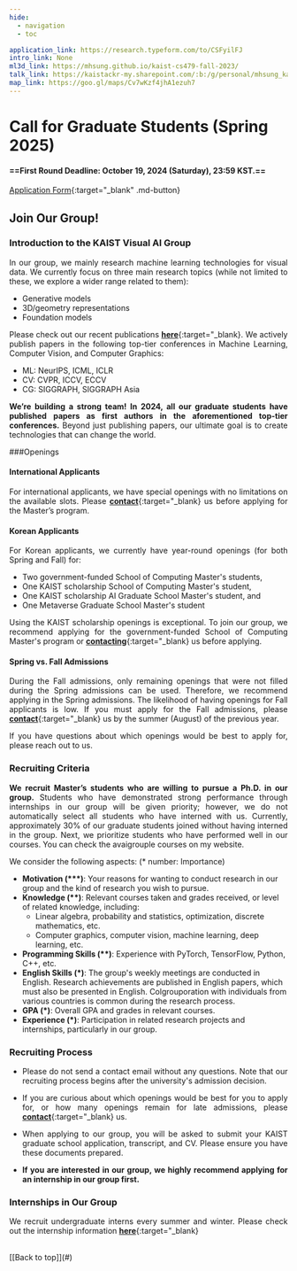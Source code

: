 ```yaml
---
hide:
  - navigation
  - toc

application_link: https://research.typeform.com/to/CSFyilFJ
intro_link: None
ml3d_link: https://mhsung.github.io/kaist-cs479-fall-2023/
talk_link: https://kaistackr-my.sharepoint.com/:b:/g/personal/mhsung_kaist_ac_kr/EY5JBy6P7D1DlipHY7chcmwBOEFaUNdLvrou5MpQMgVv3w?e=SLcCde
map_link: https://goo.gl/maps/Cv7wKzf4jhA1ezuh7
---
```


<style>
p { text-align: justify; }

.md-typeset h3 {
    font-weight: bold;
    margin-top: 1em;
}

.md-typeset ul li {
    margin-top: 0em;
    margin-bottom: 0em;
}
</style>


# Call for Graduate Students (Spring 2025)

#### ==First Round Deadline: October 19, 2024 (Saturday), 23:59 KST.==

[Application Form]({{page.meta.application_link}}){:target="_blank" .md-button}
<br />


## Join Our Group!

### Introduction to the KAIST Visual AI Group

In our group, we mainly research machine learning technologies for visual data. We currently focus on three main research topics (while not limited to these, we explore a wider range related to them):

- Generative models
- 3D/geometry representations
- Foundation models

Please check out our recent publications [**here**](../publications/){:target="_blank}. We actively publish papers in the following top-tier conferences in Machine Learning, Computer Vision, and Computer Graphics:

- ML: NeurIPS, ICML, ICLR
- CV: CVPR, ICCV, ECCV
- CG: SIGGRAPH, SIGGRAPH Asia

**We’re building a strong team! In 2024, all our graduate students have published papers as first authors in the aforementioned top-tier conferences.** Beyond just publishing papers, our ultimate goal is to create technologies that can change the world.


###Openings

#### International Applicants
For international applicants, we have special openings with no limitations on the available slots. Please [**contact**](../contact/){:target="_blank} us before applying for the Master’s program.

#### Korean Applicants
For Korean applicants, we currently have year-round openings (for both Spring and Fall) for:

- Two government-funded School of Computing Master's students,
- One KAIST scholarship School of Computing Master's student,
- One KAIST scholarship AI Graduate School  Master's student, and
- One Metaverse Graduate School Master's student

Using the KAIST scholarship openings is exceptional. To join our group, we recommend applying for the government-funded School of Computing Master's program or [**contacting**](../contact/){:target="_blank} us before applying.

#### Spring vs. Fall Admissions
During the Fall admissions, only remaining openings that were not filled during the Spring admissions can be used. Therefore, we recommend applying in the Spring admissions. The likelihood of having openings for Fall applicants is low. If you must apply for the Fall admissions, please [**contact**](../contact/){:target="_blank} us by the summer (August) of the previous year.

If you have questions about which openings would be best to apply for, please reach out to us.


### Recruiting Criteria

**We recruit Master’s students who are willing to pursue a Ph.D. in our group.** Students who have demonstrated strong performance through internships in our group will be given priority; however, we do not automatically select all students who have interned with us. Currently, approximately 30% of our graduate students joined without having interned in the group. Next, we prioritize students who have performed well in our courses. You can check the avaigrouple courses on my website.

We consider the following aspects: (* number: Importance)

- **Motivation (\*\*\*)**: Your reasons for wanting to conduct research in our group and the kind of research you wish to pursue.
- **Knowledge (\*\*)**: Relevant courses taken and grades received, or level of related knowledge, including:
    - Linear algebra, probability and statistics, optimization, discrete mathematics, etc.
    - Computer graphics, computer vision, machine learning, deep learning, etc.
- **Programming Skills (\*\*)**: Experience with PyTorch, TensorFlow, Python, C++, etc.
- **English Skills (\*)**: The group's weekly meetings are conducted in English. Research achievements are published in English papers, which must also be presented in English. Colgrouporation with individuals from various countries is common during the research process.
- **GPA (\*)**: Overall GPA and grades in relevant courses.
- **Experience (\*)**: Participation in related research projects and internships, particularly in our group.


### Recruiting Process

- Please do not send a contact email without any questions. Note that our recruiting process begins after the university's admission decision.

- If you are curious about which openings would be best for you to apply for, or how many openings remain for late admissions, please [**contact**](../contact/){:target="_blank} us.

- When applying to our group, you will be asked to submit your KAIST graduate school application, transcript, and CV. Please ensure you have these documents prepared.

- **If you are interested in our group, we highly recommend applying for an internship in our group first.**


### Internships in Our Group

We recruit undergraduate interns every summer and winter. Please check out the internship information [**here**](../internship/){:target="_blank}


<br />
[[Back to top]](#)

<br />

